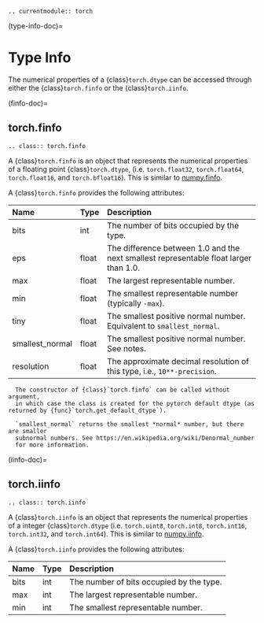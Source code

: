 ```{eval-rst}
.. currentmodule:: torch
```

(type-info-doc)=
# Type Info

The numerical properties of a {class}`torch.dtype` can be accessed through either the {class}`torch.finfo` or the {class}`torch.iinfo`.

(finfo-doc)=
## torch.finfo

```{eval-rst}
.. class:: torch.finfo
```

A {class}`torch.finfo` is an object that represents the numerical properties of a floating point
{class}`torch.dtype`, (i.e. ``torch.float32``, ``torch.float64``, ``torch.float16``, and ``torch.bfloat16``).
This is similar to [numpy.finfo](https://numpy.org/doc/stable/reference/generated/numpy.finfo.html).

A {class}`torch.finfo` provides the following attributes:

| Name            | Type  | Description                                                                			|
| :-------------- | :---- | :------------------------------------------------------------------------------------------ |
| bits            | int   | The number of bits occupied by the type.                                   			|
| eps             | float | The difference between 1.0 and the next smallest representable float larger than 1.0.	|
| max             | float | The largest representable number.                                          			|
| min             | float | The smallest representable number (typically ``-max``).                    			|
| tiny            | float | The smallest positive normal number. Equivalent to ``smallest_normal``.    			|
| smallest_normal | float | The smallest positive normal number. See notes.                            			|
| resolution      | float | The approximate decimal resolution of this type, i.e., ``10**-precision``. 			|

```{note}
  The constructor of {class}`torch.finfo` can be called without argument,
  in which case the class is created for the pytorch default dtype (as returned by {func}`torch.get_default_dtype`).
```

```{note}
  `smallest_normal` returns the smallest *normal* number, but there are smaller
  subnormal numbers. See https://en.wikipedia.org/wiki/Denormal_number
  for more information.
```

(iinfo-doc)=
## torch.iinfo

```{eval-rst}
.. class:: torch.iinfo
```

A {class}`torch.iinfo` is an object that represents the numerical properties of a integer
{class}`torch.dtype` (i.e. ``torch.uint8``, ``torch.int8``, ``torch.int16``, ``torch.int32``, and ``torch.int64``).
This is similar to [numpy.iinfo](https://numpy.org/doc/stable/reference/generated/numpy.iinfo.html).

A {class}`torch.iinfo` provides the following attributes:

| Name | Type | Description                              |
| :--- | :--- | :--------------------------------------- |
| bits | int  | The number of bits occupied by the type. |
| max  | int  | The largest representable number.        |
| min  | int  | The smallest representable number.       |
